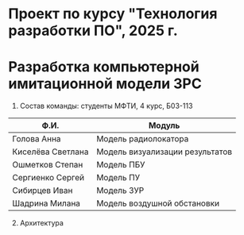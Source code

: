 # Проект по курсу "Технология разработки ПО", 2025 г. 
# Разработка компьютерной имитационной модели ЗРС
1. Состав команды: студенты МФТИ, 4 курс, Б03-113
   
| Ф.И.                | Модуль                                  |
|----------------------|------------------------------------------|
| Голова Анна          | Модель радиолокатора|
| Киселёва Светлана    | Модель визуализации результатов                    |
| Ошметков Степан      | Модель ПБУ|
| Сергиенко Сергей     | Модель ПУ |
| Сибирцев Иван        | Модель ЗУР     |
| Шадрина Милана       | Модель воздушной обстановки

2. Архитектура

